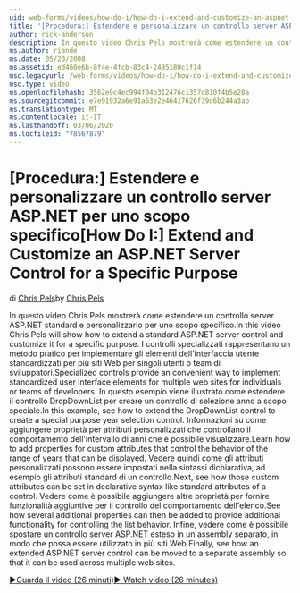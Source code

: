 ```yaml
---
uid: web-forms/videos/how-do-i/how-do-i-extend-and-customize-an-aspnet-server-control-for-a-specific-purpose
title: '[Procedura:] Estendere e personalizzare un controllo server ASP.NET per uno scopo specifico | Microsoft Docs'
author: rick-anderson
description: In questo video Chris Pels mostrerà come estendere un controllo server ASP.NET standard e personalizzarlo per uno scopo specifico. I controlli specializzati forniscono un'unità c...
ms.author: riande
ms.date: 05/20/2008
ms.assetid: ed460e6b-8f4e-4fcb-83c4-2495180c1f14
msc.legacyurl: /web-forms/videos/how-do-i/how-do-i-extend-and-customize-an-aspnet-server-control-for-a-specific-purpose
msc.type: video
ms.openlocfilehash: 3562e9c4ec994f04b312476c1357d810f4b5e28a
ms.sourcegitcommit: e7e91932a6e91a63e2e46417626f39d6b244a3ab
ms.translationtype: MT
ms.contentlocale: it-IT
ms.lasthandoff: 03/06/2020
ms.locfileid: "78567879"
---
```

# <a name="how-do-i-extend-and-customize-an-aspnet-server-control-for-a-specific-purpose"></a><span data-ttu-id="a8a64-104">[Procedura:] Estendere e personalizzare un controllo server ASP.NET per uno scopo specifico</span><span class="sxs-lookup"><span data-stu-id="a8a64-104">[How Do I:] Extend and Customize an ASP.NET Server Control for a Specific Purpose</span></span>

<span data-ttu-id="a8a64-105">di [Chris Pels](https://twitter.com/chrispels)</span><span class="sxs-lookup"><span data-stu-id="a8a64-105">by [Chris Pels](https://twitter.com/chrispels)</span></span>

<span data-ttu-id="a8a64-106">In questo video Chris Pels mostrerà come estendere un controllo server ASP.NET standard e personalizzarlo per uno scopo specifico.</span><span class="sxs-lookup"><span data-stu-id="a8a64-106">In this video Chris Pels will show how to extend a standard ASP.NET server control and customize it for a specific purpose.</span></span> <span data-ttu-id="a8a64-107">I controlli specializzati rappresentano un metodo pratico per implementare gli elementi dell'interfaccia utente standardizzati per più siti Web per singoli utenti o team di sviluppatori.</span><span class="sxs-lookup"><span data-stu-id="a8a64-107">Specialized controls provide an convenient way to implement standardized user interface elements for multiple web sites for individuals or teams of developers.</span></span> <span data-ttu-id="a8a64-108">In questo esempio viene illustrato come estendere il controllo DropDownList per creare un controllo di selezione anno a scopo speciale.</span><span class="sxs-lookup"><span data-stu-id="a8a64-108">In this example, see how to extend the DropDownList control to create a special purpose year selection control.</span></span> <span data-ttu-id="a8a64-109">Informazioni su come aggiungere proprietà per attributi personalizzati che controllano il comportamento dell'intervallo di anni che è possibile visualizzare.</span><span class="sxs-lookup"><span data-stu-id="a8a64-109">Learn how to add properties for custom attributes that control the behavior of the range of years that can be displayed.</span></span> <span data-ttu-id="a8a64-110">Vedere quindi come gli attributi personalizzati possono essere impostati nella sintassi dichiarativa, ad esempio gli attributi standard di un controllo.</span><span class="sxs-lookup"><span data-stu-id="a8a64-110">Next, see how those custom attributes can be set in declarative syntax like standard attributes of a control.</span></span> <span data-ttu-id="a8a64-111">Vedere come è possibile aggiungere altre proprietà per fornire funzionalità aggiuntive per il controllo del comportamento dell'elenco.</span><span class="sxs-lookup"><span data-stu-id="a8a64-111">See how several additional properties can then be added to provide additional functionality for controlling the list behavior.</span></span> <span data-ttu-id="a8a64-112">Infine, vedere come è possibile spostare un controllo server ASP.NET esteso in un assembly separato, in modo che possa essere utilizzato in più siti Web.</span><span class="sxs-lookup"><span data-stu-id="a8a64-112">Finally, see how an extended ASP.NET server control can be moved to a separate assembly so that it can be used across multiple web sites.</span></span>

[<span data-ttu-id="a8a64-113">&#9654;Guarda il video (26 minuti)</span><span class="sxs-lookup"><span data-stu-id="a8a64-113">&#9654; Watch video (26 minutes)</span></span>](https://channel9.msdn.com/Blogs/ASP-NET-Site-Videos/how-do-i-extend-and-customize-an-aspnet-server-control-for-a-specific-purpose)
